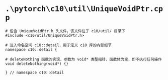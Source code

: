 # `.\pytorch\c10\util\UniqueVoidPtr.cpp`

```
# 包含 UniqueVoidPtr.h 头文件，该文件位于 c10/util/ 目录下
#include <c10/util/UniqueVoidPtr.h>

# 进入命名空间 c10::detail，用于定义 c10 库的内部细节
namespace c10::detail {

# deleteNothing 函数的实现，参数为 void* 类型指针，函数体为空，即不执行任何操作
void deleteNothing(void*) {}

} // namespace c10::detail
```